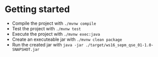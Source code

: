 # Getting started

* Compile the project with `./mvnw compile`
* Test the project with `./mvnw test`
* Execute the project with `./mvnw exec:java`
* Create an executeable jar with `./mvnw clean package`
* Run the created jar with `java -jar ./target/ws16_sepm_qse_01-1.0-SNAPSHOT.jar`

